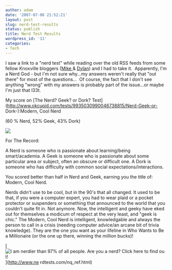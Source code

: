 ```yaml
---
author: adam
date: '2007-07-06 21:52:21'
layout: post
slug: nerd-test-results
status: publish
title: Nerd Test Results
wordpress_id: '11'
categories:
- Tech
---
```


I saw a link to a "nerd test" while reading over the old RSS feeds from some
fellow Knoxville bloggers ([Mike ](http://www.vinull.com/Blogs/Default.aspx)&
[Dylan](http://www.dylanwolf.com/)) and I had to take it.  Apparently, I'm a
Nerd God - but I'm not sure why...my answers weren't really that "out there"
for most of the questions...  Of course, the fact that I don't see anything
"wrong" with my answers is probably part of the issue...or maybe I'm just that
l33t.

My score on [The Nerd? Geek? or Dork?
Test](http://www.okcupid.com/tests/9935030990046738815/Nerd-Geek-or-
Dork-):Modern, Cool Nerd

(60 % Nerd, 52% Geek, 43% Dork)

![](http://is2.okcupid.com/users/104/656/10465692962375378952/mt1124997258.jpg
)

For The Record:

A Nerd is someone who is passionate about learning/being smart/academia. A
Geek is someone who is passionate about some particular area or subject, often
an obscure or difficult one. A Dork is someone who has difficulty with common
social expectations/interactions.

You scored better than half in Nerd and Geek, earning you the title of:
Modern, Cool Nerd.

Nerds didn't use to be cool, but in the 90's that all changed. It used to be
that, if you were a computer expert, you had to wear plaid or a pocket
protector or suspenders or something that announced to the world that you
couldn't quite fit in. Not anymore. Now, the intelligent and geeky have eked
out for themselves a modicum of respect at the very least, and "geek is chic."
The Modern, Cool Nerd is intelligent, knowledgable and always the person to
call in a crisis (needing computer advice/an arcane bit of trivia knowledge).
They are the one you want as your lifeline in Who Wants to Be a Millionaire
(or the one up there, winning the million bucks)!

[ ![I am nerdier than 97% of all people. Are you a nerd? Click here to find ou
t!](http://www.nerdtests.com/images/badge/88c9d6964bdfe77c.gif)](http://www.ne
rdtests.com/nq_ref.html)


